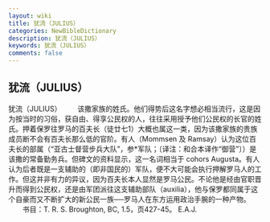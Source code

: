 ```yaml
---
layout: wiki
title: 犹流（JULIUS）
categories: NewBibleDictionary
description: 犹流（JULIUS）
keywords: 犹流（JULIUS）
comments: false
---
```


## 犹流（JULIUS）



犹流（JULIUS）
　　该撒家族的姓氏。他们得势后这名字想必相当流行，这是因为按当时的习俗，获自由、得享公民权的人，往往采用授予他们公民权的长官的姓氏。押着保罗往罗马的百夫长（徒廿七1）大概也属这一类，因为该撒家族的贵族成员断不会有百夫长那么低的官阶。有人（Mommsen 及 Ramsay）认为这位百夫长的部属（“亚古士督营步兵大队”，参*军队；〔译注：和合本译作“御营”〕）是该撒的常备勤务兵。但碑文的资料显示，这一名词相当于 cohors Augusta。有人认为后者既是一支辅助的（即非国民的）军队，便不大可能会执行押解罗马人的工作。但这并非有力的异议，因为百夫长本人显然是罗马公民。不论他是经由官职晋升而得到公民权，还是由军团派往这支辅助部队（auxilia），他与保罗都同属于这个自豪而又不断扩大的新公民一族──罗马人在东方运用政治手腕的一种产物。
　　书目：T. R. S. Broughton, BC, 1.5，页427-45。
E.A.J.




